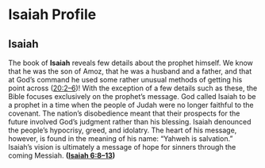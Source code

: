 # Isaiah Profile

## Isaiah

The book of **Isaiah** reveals few details about the prophet himself. We know that he was the son of Amoz, that he was a husband and a father, and that at God’s command he used some rather unusual methods of getting his point across ([20:2–6](https://www.esv.org/Isaiah+20%3A2%E2%80%936/))! With the exception of a few details such as these, the Bible focuses exclusively on the prophet’s message. God called Isaiah to be a prophet in a time when the people of Judah were no longer faithful to the covenant. The nation’s disobedience meant that their prospects for the future involved God’s judgment rather than his blessing. Isaiah denounced the people’s hypocrisy, greed, and idolatry. The heart of his message, however, is found in the meaning of his name: “Yahweh is salvation.” Isaiah’s vision is ultimately a message of hope for sinners through the coming Messiah. **([Isaiah 6:8–13](https://www.esv.org/Isaiah+6%3A8%E2%80%9313/))**


